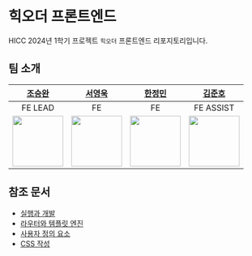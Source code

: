 # 힉오더 프론트엔드

HICC 2024년 1학기 프로젝트 `힉오더` 프론트엔드 리포지토리입니다.

## 팀 소개

|                     [조승완](https://github.com/wnynya)                      |                      [서영욱](https://github.com/000uk)                       |                     [한정민](https://github.com/jmni817)                      |                  [김준호](https://github.com/darkenergy814)                  |
| :--------------------------------------------------------------------------: | :---------------------------------------------------------------------------: | :---------------------------------------------------------------------------: | :--------------------------------------------------------------------------: |
|                                   FE LEAD                                    |                                      FE                                       |                                      FE                                       |                                  FE ASSIST                                   |
| <img src="https://avatars.githubusercontent.com/u/52326888?v=4" width="100"> | <img src="https://avatars.githubusercontent.com/u/162337881?v=4" width="100"> | <img src="https://avatars.githubusercontent.com/u/145445682?v=4" width="100"> | <img src="https://avatars.githubusercontent.com/u/79552567?v=4" width="100"> |

## 참조 문서

- [실행과 개발](https://github.com/HICC-2024-1-Project/HiccOrder-Frontend/blob/main/docs/run-and-development.md)
- [라우터와 템플릿 엔진](https://github.com/HICC-2024-1-Project/HiccOrder-Frontend/blob/main/docs/router-and-template-engine.md)
- [사용자 정의 요소](https://github.com/HICC-2024-1-Project/HiccOrder-Frontend/blob/main/docs/custom-elements.md)
- [CSS 작성](https://github.com/HICC-2024-1-Project/HiccOrder-Frontend/blob/main/docs/write-css.md)
